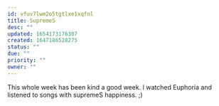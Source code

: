 ```yaml
---
id: vfuv7lwm2o5tgtlxe1xqfnl
title: SupremeS
desc: ""
updated: 1654173176307
created: 1647186528275
status: ""
due: ""
priority: ""
owner: ""
---
```


This whole week has been kind a good week. I watched Euphoria and listened to songs with supremeS happiness. ;)
